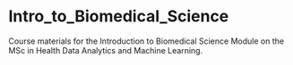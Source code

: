 # Intro_to_Biomedical_Science
Course materials for the Introduction to Biomedical Science Module on the MSc in Health Data Analytics and Machine Learning.
